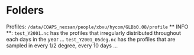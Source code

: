 Folders
===========

Profiles: `/data/COAPS_nexsan/people/xbxu/hycom/GLBb0.08/profile`
** INFO **:
`test_Y2001.nc` has the profiles that irregularly distributed throughout each days in the year … 
`test_Y2001_05deg.nc` has the profiles that are sampled in every 1/2 degree, every 10 days ...